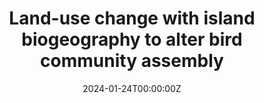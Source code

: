 ---
title: "Land-use change with island biogeography to alter bird community assembly"
authors:
- Yuhao Zhao, Chase Mendenhall, Tom Matthews, Duorum Wang, Wande Li, Xiangxu Liu, Shupei Tang, Peng Han*, Guangpeng Wei, Yi Kang, Chenxiao Wu, Rui Wang, Di Zeng, Luke O Frishkoff, Xingfeng Si
date: "2024-01-24T00:00:00Z"
doi: "10.1098/rspb.2023.2245"

# Schedule page publish date (NOT publication's date).
publishDate: "2024-01-24T00:00:00Z"

# Publication type.
# Accepts a single type but formatted as a YAML list (for Hugo requirements).
# Enter a publication type from the CSL standard.
publication_types: ["article"]

# Publication name and optional abbreviated publication name.
publication: ""
publication_short: ""

abstract: 
# Publication name and optional abbreviated publication name.
publication: "Proceedings of the Royal Society B: Biological Sciences"

#links:
#- name: 
#  url: 
#url_pdf: 
#url_code: ''
#url_dataset: '#'
#url_poster: '#'
#url_project: ''
#url_slides: ''
#url_source: '#'
#url_video: '#'
---